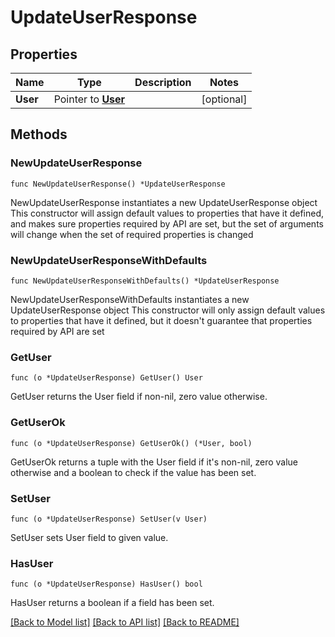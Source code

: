 # UpdateUserResponse

## Properties

Name | Type | Description | Notes
------------ | ------------- | ------------- | -------------
**User** | Pointer to [**User**](User.md) |  | [optional] 

## Methods

### NewUpdateUserResponse

`func NewUpdateUserResponse() *UpdateUserResponse`

NewUpdateUserResponse instantiates a new UpdateUserResponse object
This constructor will assign default values to properties that have it defined,
and makes sure properties required by API are set, but the set of arguments
will change when the set of required properties is changed

### NewUpdateUserResponseWithDefaults

`func NewUpdateUserResponseWithDefaults() *UpdateUserResponse`

NewUpdateUserResponseWithDefaults instantiates a new UpdateUserResponse object
This constructor will only assign default values to properties that have it defined,
but it doesn't guarantee that properties required by API are set

### GetUser

`func (o *UpdateUserResponse) GetUser() User`

GetUser returns the User field if non-nil, zero value otherwise.

### GetUserOk

`func (o *UpdateUserResponse) GetUserOk() (*User, bool)`

GetUserOk returns a tuple with the User field if it's non-nil, zero value otherwise
and a boolean to check if the value has been set.

### SetUser

`func (o *UpdateUserResponse) SetUser(v User)`

SetUser sets User field to given value.

### HasUser

`func (o *UpdateUserResponse) HasUser() bool`

HasUser returns a boolean if a field has been set.


[[Back to Model list]](../README.md#documentation-for-models) [[Back to API list]](../README.md#documentation-for-api-endpoints) [[Back to README]](../README.md)


